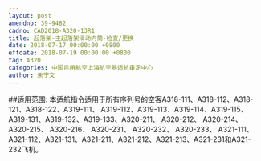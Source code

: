 ```yaml
---
layout: post
amendno: 39-9482
cadno: CAD2018-A320-13R1
title: 起落架-主起落架滑动内筒-检查/更换
date: 2018-07-17 00:00:00 +0800
effdate: 2018-07-19 00:00:00 +0800
tag: A320
categories: 中国民用航空上海航空器适航审定中心
author: 朱宁文
---
```


##适用范围:
本适航指令适用于所有序列号的空客A318-111、A318-112、A318-121、A318-122、A319-111、 A319-112、A319-113、A319-114、A319-115、A319-131、A319-132、A319-133、A320-211、 A320-212、 A320-214、 A320-215、 A320-216、 A320-231、 A320-232、 A320-233、 A321-111、 A321-112、A321-131、A321-211、A321-212、A321-213、A321-231和A321-232飞机。

